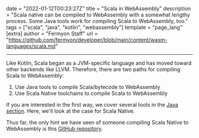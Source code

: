 date = "2022-01-12T00:23:27Z"
title = "Scala in WebAssembly"
description = "Scala native can be compiled to WebAssembly with a somewhat lengthy process. Some Java tools work for compiling Scala to WebAssembly, too."
tags = ["scala", "java", "kotlin", "webassembly"]
template = "page_lang"
[extra]
author = "Fermyon Staff"
url = "https://github.com/fermyon/developer/blob/main/content/wasm-languages/scala.md"

---

Like Kotlin, Scala began as a JVM-specific language and has moved toward other backends like LLVM.
Therefore, there are two paths for compiling Scala to WebAssembly:

1. Use Java tools to compile Scala/bytecode to WebAssembly
2. Use Scala Native toolchains to compile Scala to WebAssembly

If you are interested in the first way, we cover several tools in the [Java section](/wasm-languages/java).
Here, we'll look at the case for Scala Native.

Thus far, the only hint we have seen of someone compiling Scala Native to WebAssembly is this [GitHub repository](https://github.com/shadaj/scala-native-wasm).
